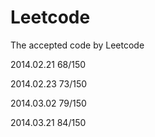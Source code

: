 Leetcode
========

The accepted code by Leetcode

2014.02.21 68/150 

2014.02.23 73/150 

2014.03.02 79/150

2014.03.21 84/150
